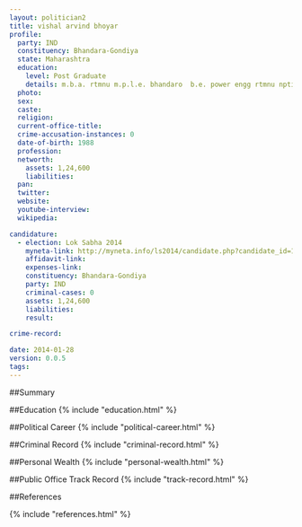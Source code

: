 ```yaml
---
layout: politician2
title: vishal arvind bhoyar
profile: 
  party: IND
  constituency: Bhandara-Gondiya
  state: Maharashtra
  education: 
    level: Post Graduate
    details: m.b.a. rtmnu m.p.l.e. bhandaro  b.e. power engg rtmnu npti nagpur 2010  diploma in elect engg msbte g.p. bramhpuri 2007  s.s.c. nagpur board s.v. lakhaui 2002
  photo: 
  sex: 
  caste: 
  religion: 
  current-office-title: 
  crime-accusation-instances: 0
  date-of-birth: 1988
  profession: 
  networth: 
    assets: 1,24,600
    liabilities: 
  pan: 
  twitter: 
  website: 
  youtube-interview: 
  wikipedia: 

candidature: 
  - election: Lok Sabha 2014
    myneta-link: http://myneta.info/ls2014/candidate.php?candidate_id=1473
    affidavit-link: 
    expenses-link: 
    constituency: Bhandara-Gondiya 
    party: IND
    criminal-cases: 0
    assets: 1,24,600
    liabilities: 
    result:  

crime-record: 

date: 2014-01-28
version: 0.0.5
tags: 
---
```

##Summary


##Education
{% include "education.html" %}


##Political Career
{% include "political-career.html" %}


##Criminal Record
{% include "criminal-record.html" %}


##Personal Wealth
{% include "personal-wealth.html" %}


##Public Office Track Record
{% include "track-record.html" %}


##References


{% include "references.html" %}